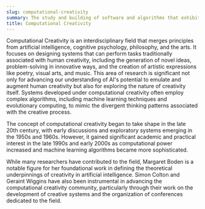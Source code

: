 ```yaml
---
slug: computational-creativity
summary: The study and building of software and algorithms that exhibit behaviors deemed creative in humans, such as generating original artwork, music, or solving problems in unique ways.
title: Computational Creativity
---
```


Computational Creativity is an interdisciplinary field that merges principles from artificial intelligence, cognitive psychology, philosophy, and the arts. It focuses on designing systems that can perform tasks traditionally associated with human creativity, including the generation of novel ideas, problem-solving in innovative ways, and the creation of artistic expressions like poetry, visual arts, and music. This area of research is significant not only for advancing our understanding of AI's potential to emulate and augment human creativity but also for exploring the nature of creativity itself. Systems developed under computational creativity often employ complex algorithms, including machine learning techniques and evolutionary computing, to mimic the divergent thinking patterns associated with the creative process.

The concept of computational creativity began to take shape in the late 20th century, with early discussions and exploratory systems emerging in the 1950s and 1960s. However, it gained significant academic and practical interest in the late 1990s and early 2000s as computational power increased and machine learning algorithms became more sophisticated.

While many researchers have contributed to the field, Margaret Boden is a notable figure for her foundational work in defining the theoretical underpinnings of creativity in artificial intelligence. Simon Colton and Geraint Wiggins have also been instrumental in advancing the computational creativity community, particularly through their work on the development of creative systems and the organization of conferences dedicated to the field.
